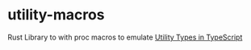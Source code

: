 # utility-macros
Rust Library to with proc macros to emulate [Utility Types in TypeScript](https://www.typescriptlang.org/docs/handbook/utility-types.html)
